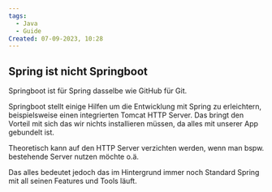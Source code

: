```yaml
---
tags:
  - Java
  - Guide
Created: 07-09-2023, 10:28
---
```

## Spring ist nicht Springboot

Springboot ist für Spring dasselbe wie GitHub für Git.

Springboot stellt einige Hilfen um die Entwicklung mit Spring zu erleichtern, beispielsweise einen integrierten Tomcat HTTP Server. Das bringt den Vorteil mit sich das wir nichts installieren müssen, da alles mit unserer App gebundelt ist.

Theoretisch kann auf den HTTP Server verzichten werden, wenn man bspw. bestehende Server nutzen möchte o.ä.

Das alles bedeutet jedoch das im Hintergrund immer noch Standard Spring mit all seinen Features und Tools läuft.